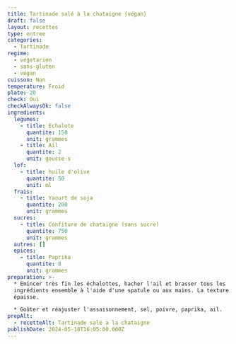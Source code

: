 ```yaml
---
title: Tartinade salé à la chataigne (végan)
draft: false
layout: recettes
type: entree
categories:
  - Tartinade
regime:
  - vegetarien
  - sans-gluten
  - vegan
cuisson: Non
temperature: Froid
plate: 20
check: Oui
checkAlwaysOk: false
ingredients:
  legumes:
    - title: Echalote
      quantite: 150
      unit: grammes
    - title: Ail
      quantite: 2
      unit: gousse·s
  lof:
    - title: huile d'olive
      quantite: 50
      unit: ml
  frais:
    - title: Yaourt de soja
      quantite: 200
      unit: grammes
  sucres:
    - title: Confiture de chataigne (sans sucre)
      quantite: 750
      unit: grammes
  autres: []
  epices:
    - title: Paprika
      quantite: 8
      unit: grammes
preparation: >-
  * Emincer très fin les échalottes, hacher l'ail et brasser tous les
  ingrédients ensemble à l'aide d'une spatule ou aux mains. La texture doit être
  épaisse.

  * Goûter et réajuster l'assaisonnement, sel, poivre, paprika, ail.
prepAlt:
  - recetteAlt: Tartinade salé a la chataigne
publishDate: 2024-05-18T16:05:00.000Z
---
```

